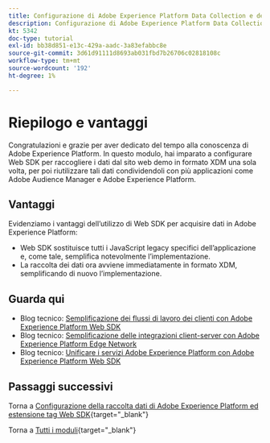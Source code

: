 ```yaml
---
title: Configurazione di Adobe Experience Platform Data Collection e dell’estensione Web SDK - Riepilogo
description: Configurazione di Adobe Experience Platform Data Collection e dell’estensione Web SDK - Riepilogo
kt: 5342
doc-type: tutorial
exl-id: bb38d851-e13c-429a-aadc-3a83efabbc8e
source-git-commit: 3d61d91111d8693ab031fbd7b26706c02818108c
workflow-type: tm+mt
source-wordcount: '192'
ht-degree: 1%

---
```


# Riepilogo e vantaggi

Congratulazioni e grazie per aver dedicato del tempo alla conoscenza di Adobe Experience Platform.
In questo modulo, hai imparato a configurare Web SDK per raccogliere i dati dal sito web demo in formato XDM una sola volta, per poi riutilizzare tali dati condividendoli con più applicazioni come Adobe Audience Manager e Adobe Experience Platform.

## Vantaggi

Evidenziamo i vantaggi dell’utilizzo di Web SDK per acquisire dati in Adobe Experience Platform:

- Web SDK sostituisce tutti i JavaScript legacy specifici dell’applicazione e, come tale, semplifica notevolmente l’implementazione.
- La raccolta dei dati ora avviene immediatamente in formato XDM, semplificando di nuovo l’implementazione.

## Guarda qui

- Blog tecnico: [Semplificazione dei flussi di lavoro dei clienti con Adobe Experience Platform Web SDK](https://medium.com/adobetech/simplifying-customer-workflows-with-adobe-experience-platform-web-sdk-4e54fe134f4a)
- Blog tecnico: [Semplificazione delle integrazioni client-server con Adobe Experience Platform Edge Network](https://medium.com/adobetech/streamlining-client-server-integrations-with-adobe-experience-platform-experience-edge-1caaef887172)
- Blog tecnico: [Unificare i servizi Adobe Experience Platform con Adobe Experience Platform Web SDK](https://medium.com/adobetech/unify-your-adobe-experience-platform-services-with-adobe-experience-platform-web-sdk-75cf6851a9fc)

## Passaggi successivi

Torna a [Configurazione della raccolta dati di Adobe Experience Platform ed estensione tag Web SDK](./data-ingestion-launch-web-sdk.md){target="_blank"}

Torna a [Tutti i moduli](./../../../../overview.md){target="_blank"}
